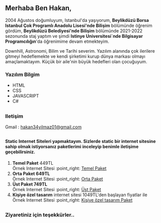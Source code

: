 ## Merhaba Ben Hakan,
<p>2004 Ağustos doğumluyum, Istanbul'da yaşıyorum, <b>Beylikdüzü Borsa Istanbul Çok Programlı Anadolu Lisesi'nde Bilişim</b> bölümünde öğrenim gördüm, <b>Beylikdüzü Belediyesi'nde Bilişim</b> bölümünde 2021-2022 sezonunda staj yaptım ve şimdi <b>Istinye Universitesi`nde Bilgisayar Programcılığın</b>'da öğrenimime devam etmekteyim.</p>
<p>Downhill, Astronomi, Bilim ve Tarihi severim. Yazılım alanında çok ilerilere gitmeyi hedeflemekte ve kendi şirketimi kurup dünya markası olmayı amaçlamaktayım. Küçük bir aile'nin büyük hedefleri olan çocuğuyum.</p>

### Yazılım Bilgim
<ul>
  <li>HTML</li>
  <li>CSS</li>
  <li>JAVASCRIPT</li>
  <li>C#</li>
</ul>
 
##
### Iletişim
Gmail : hakan34yilmaz01@gmail.com
  
## 

#### Static Internet Siteleri yapmaktayım. Sizlerde static bir internet sitesine sahip olmak istiyorsanız paketlerimi inceleyip benimle iletişime geçebilirsiniz.
<ol>
  <li><b>Temel Paket</b> 449TL </br> Örnek Internet Sitesi :point_right: <a href="#">Temel Paket</a></li>
  <li><b>Orta Paket 649TL</b> </br> Örnek Internet Sitesi :point_right: <a href="#">Orta Paket</a></li>
  <li><b>Üst Paket 749TL</b> </br> Örnek Internet Sitesi :point_right: <a href="#">Üst Paket</a></li>
  <li><b>Kişiye özel tasarım</b> internet sitesi 1049TL'den başlayan fiyatlar ile </br> Örnek Internet Sitesi :point_right: <a href="#">Kişiye özel tasarım Paket</a></li>
</ol>

## 
### Ziyaretiniz için teşekkürler..

